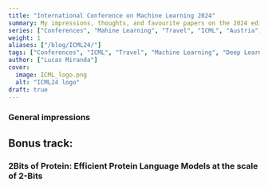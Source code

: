 ```yaml
---
title: "International Conference on Machine Learning 2024"
summary: My impressions, thoughts, and favourite papers on the 2024 edition of ICML, which I attended in person in Vienna.
series: ["Conferences", "Mahine Learning", "Travel", "ICML", "Austria", "Vienna"]
weight: 1
aliases: ["/blog/ICML24/"]
tags: ["Conferences", "ICML", "Travel", "Machine Learning", "Deep Learning", "Austria", "Vienna"]
author: ["Lucas Miranda"]
cover:
  image: ICML_logo.png
  alt: "ICML24 logo"
draft: true
---
```


### General impressions

### 


### 


###


## Bonus track:

### 2Bits of Protein: Efficient Protein Language Models at the scale of 2-Bits

